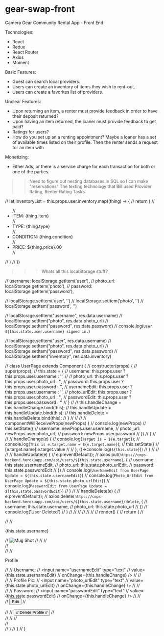 # gear-swap-front
Camera Gear Community Rental App -  Front End

Technologies:
- React
- Redux
- React Router
- Axios
- Moment

Basic Features:
- Guest can search local providers.
- Users can create an inventory of items they wish to rent-out.
- Users can create a favorites list of providers.

Unclear Features:
- Upon returning an item, a renter must provide feedback in order to have their deposit returned?
- Upon having an item returned, the loaner must provide feedback to get paid?
- Ratings for users?
- How do you set up an a renting appointment? Maybe a loaner has a set of available times listed on their profile. Then the renter sends a request for an item with

Monetizing:
- Either Ads, or there is a service charge for each transaction for both or one of the parties.  








>> Need to figure out nesting databases in SQL so I can make "reservations"
>> The texting technology that Bill used
>> Provider Rating, Renter Rating
>> Tasks


// let inventoryList = this.props.user.inventory.map((thing) => {
//   return (
//   <ul>
//     <li>ITEM: {thing.item}</li>
//     <li>TYPE: {thing.type}</li>
//     <li>CONDITION: {thing.condition}</li>
//     <li>PRICE: ${thing.price}.00</li>
//   </ul>
//   )
// })
















>>> Whats all this localStorage stuff?

// username: localStorage.getItem('user'),
// photo_url: localStorage.getItem('photo'),
// password: localStorage.getItem('password'),


// localStorage.setItem('user', '')
// localStorage.setItem('photo', '')
// localStorage.setItem('password', '')

// localStorage.setItem("username", res.data.username)
// localStorage.setItem("photo", res.data.photo_url)
// localStorage.setItem("password", res.data.password)
// console.log(`User ${this.state.user.username} signed in.`)

// localStorage.setItem("user", res.data.username)
// localStorage.setItem("photo", res.data.photo_url)
// localStorage.setItem("password", res.data.password)
// localStorage.setItem("inventory", res.data.inventory)








// class UserPage extends Component {
//   constructor(props) {
//     super(props);
//     this.state = {
//       username: this.props.user ? this.props.user.username : '',
//
//       photo_url: this.props.user ? this.props.user.photo_url : '',
//       password: this.props.user ? this.props.user.password : '',
//       usernameEdit: this.props.user ? this.props.user.username : '',
//       photo_urlEdit: this.props.user ? this.props.user.photo_url : '',
//       passwordEdit: this.props.user ? this.props.user.password : ''
//     }
//
//     this.handleChange = this.handleChange.bind(this);
//     this.handleUpdate = this.handleUpdate.bind(this);
//     this.handleDelete = this.handleDelete.bind(this);
//     }
//
//
//
//     componentWillReceiveProps(newProps) {
//       console.log(newProps)
//       this.setState({
//         username: newProps.user.username,
//         photo_url: newProps.user.photo_url,
//         password: newProps.user.password
//       })
//     }
//
//
//     handleChange(e) {
//       console.log(`Target is = ${e.target}`);
//       console.log(`This is e.target.name = ${e.target.name}`);
//       this.setState({
//           [e.target.name]:e.target.value
//
//     }, ()=>console.log(`${this.state}`))
//   }
//
//
//
//   handleUpdate(e) {
//     e.preventDefault();
//     axios.put(`https://cmps-backend.herokuapp.com/api/users/${this.state.username}`, {
//       username: this.state.usernameEdit,
//       photo_url: this.state.photo_urlEdit,
//       password: this.state.passwordEdit
//     })
//     console.log(`UserNameEdit from UserPage Update = ${this.state.usernameEdit}`)
//     console.log(`Photo_UrlEdit from UserPage Update = ${this.state.photo_urlEdit}`)
//     console.log(`PasswordEdit from UserPage Update = ${this.state.passwordEdit}`)
//   }
//
//      handleDelete(e) {
//       e.preventDefault();
//       axios.delete(`https://cmps-backend.herokuapp.com/api/users/${this.state.username}/delete`, {
//         username: this.state.username,
//         photo_url: this.state.photo_url
//       })
//       console.log('User Deleted')
//     }
//
//
//
//
//
//
//   render() {
//     return (
//     <div className="userPage">
//
//       <p> {this.state.username} </p>
//       <img src={this.state.photo_url} alt='Mug Shot'/>
//
//
//       <div className="editDelete">
//       <form onSubmit={this.handleUpdate}>
//
//         <p id="profile">Profile</p>
//         <label>
//           Username:
//           <input name="usernameEdit" type="text"
//             value={this.state.usernameEdit}
//             onChange={this.handleChange} />
//         </label>
//           <br/>
//         <label>
//           Profile Pic:
//           <input name="photo_urlEdit" type="text"
//             value={this.state.photo_urlEdit}
//             onChange={this.handleChange} />
//         </label>
//         <br/>
//         <label>
//         Password:
//         <input name="passwordEdit" type="text"
//           value={this.state.passwordEdit}
//           onChange={this.handleChange} />
//         </label>
//         <br/>
//           <input type="submit" value="Edit" />
//       </form>
//
//         <button onClick={this.handleDelete}>
//           Delete Profile
//         </button>
//       </div>
//
//
//       <br/>
//     </div>
//     )
//   }
// }
